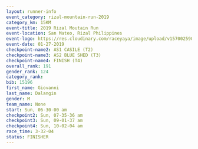 ```yaml
---
layout: runner-info 
event_category: rizal-mountain-run-2019 
category_km: 15KM 
event-title: 2019 Rizal Moutain Run 
event-location: San Mateo, Rizal Philippines 
event-logo: https://res.cloudinary.com/raceyaya/image/upload/v1570025909/logo/rizal-mountain_gkfete.jpg 
event-date: 01-27-2019 
checkpoint-name2: AS1 CASILE (T2) 
checkpoint-name3: AS2 BLUE SHED (T3) 
checkpoint-name4: FINISH (T4) 
overall_rank: 191
gender_rank: 124
category_rank: 
bib: 15196
first_name: Giovanni
last_name: Dalangin
gender: M
team_name: None
start: Sun, 06-30-00 am
checkpoint2: Sun, 07-35-36 am
checkpoint3: Sun, 09-01-37 am
checkpoint4: Sun, 10-02-04 am
race_time: 3-32-04
status: FINISHER
---
```


